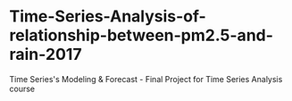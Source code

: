 # Time-Series-Analysis-of-relationship-between-pm2.5-and-rain-2017
Time Series's Modeling &amp; Forecast - Final Project for Time Series Analysis course

